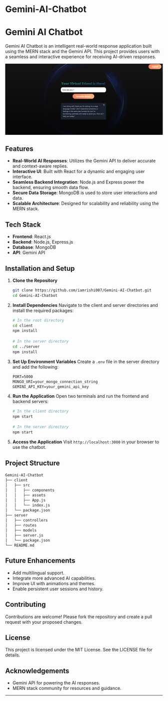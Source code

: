 # Gemini-AI-Chatbot

# Gemini AI Chatbot

Gemini AI Chatbot is an intelligent real-world response application built using the MERN stack and the Gemini API. This project provides users with a seamless and interactive experience for receiving AI-driven responses.

![Gemini AI Chatbot Screenshot](https://github.com/iamrishi007/Gemini-AI-Chatbot/blob/main/client/src/assets/Screenshot%202025-01-25%20191422.png)

## Features
- **Real-World AI Responses**: Utilizes the Gemini API to deliver accurate and context-aware replies.
- **Interactive UI**: Built with React for a dynamic and engaging user interface.
- **Seamless Backend Integration**: Node.js and Express power the backend, ensuring smooth data flow.
- **Secure Data Storage**: MongoDB is used to store user interactions and data.
- **Scalable Architecture**: Designed for scalability and reliability using the MERN stack.

## Tech Stack
- **Frontend**: React.js
- **Backend**: Node.js, Express.js
- **Database**: MongoDB
- **API**: Gemini API

## Installation and Setup

1. **Clone the Repository**
   ```bash
   git clone https://github.com/iamrishi007/Gemini-AI-Chatbot.git
   cd Gemini-AI-Chatbot
   ```

2. **Install Dependencies**
   Navigate to the client and server directories and install the required packages:
   ```bash
   # In the root directory
   cd client
   npm install

   # In the server directory
   cd ../server
   npm install
   ```

3. **Set Up Environment Variables**
   Create a `.env` file in the server directory and add the following:
   ```env
   PORT=5000
   MONGO_URI=your_mongo_connection_string
   GEMINI_API_KEY=your_gemini_api_key
   ```

4. **Run the Application**
   Open two terminals and run the frontend and backend servers:
   ```bash
   # In the client directory
   npm start

   # In the server directory
   npm start
   ```

5. **Access the Application**
   Visit `http://localhost:3000` in your browser to use the chatbot.

## Project Structure
```
Gemini-AI-Chatbot
├── client
│   ├── src
│   │   ├── components
│   │   ├── assets
│   │   ├── App.js
│   │   └── index.js
│   └── package.json
├── server
│   ├── controllers
│   ├── routes
│   ├── models
│   ├── server.js
│   └── package.json
└── README.md
```

## Future Enhancements
- Add multilingual support.
- Integrate more advanced AI capabilities.
- Improve UI with animations and themes.
- Enable persistent user sessions and history.

## Contributing
Contributions are welcome! Please fork the repository and create a pull request with your proposed changes.

## License
This project is licensed under the MIT License. See the LICENSE file for details.

## Acknowledgements
- Gemini API for powering the AI responses.
- MERN stack community for resources and guidance.

---

